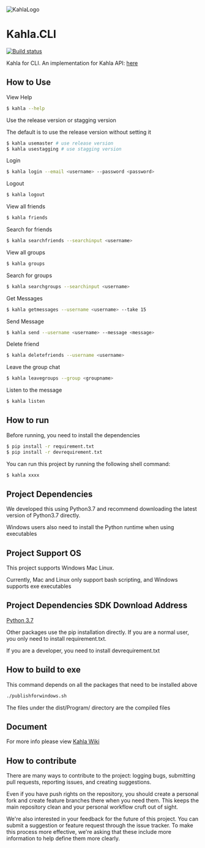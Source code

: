 ![KahlaLogo](https://raw.githubusercontent.com/AiursoftWeb/Kahla.App/dev/src/assets/144x144.png)

# Kahla.CLI
[![Build status](https://aiursoft.visualstudio.com/Star/_apis/build/status/Kahla%20CLI%20CI)](https://aiursoft.visualstudio.com/Star/_build/latest?definitionId=9)

Kahla for CLI. An implementation for Kahla API: [here](https://wiki.aiursoft.com/ReadDoc/Kahla/What%20is%20Kahla.md)

## How to Use
View Help

```bash
$ kahla --help
```

Use the release version or stagging version

The default is to use the release version without setting it

```bash
$ kahla usemaster # use release version
$ kahla usestagging # use stagging version
```

Login

```bash
$ kahla login --email <username> --password <password>
```

Logout

```bash
$ kahla logout
```

View all friends

```bash
$ kahla friends
```

Search for friends

```bash
$ kahla searchfriends --searchinput <username>
```

View all groups

```bash
$ kahla groups
```

Search for groups

```bash
$ kahla searchgroups --searchinput <username>
```

Get Messages

```bash
$ kahla getmessages --username <username> --take 15
```

Send Message

```bash
$ kahla send --username <username> --message <message>
```

Delete friend

```bash
$ kahla deletefriends --username <username>
```

Leave the group chat

```bash
$ kahla leavegroups --group <groupname>
```

Listen to the message

```bash
$ kahla listen
```

## How to run
Before running, you need to install the dependencies
```bash
$ pip install -r requirement.txt
$ pip install -r devrequirement.txt
```

You can run this project by running the following shell command:
```bash
$ kahla xxxx
```

## Project Dependencies
We developed this using Python3.7 and recommend downloading the latest version of Python3.7 directly.

Windows users also need to install the Python runtime when using executables

## Project Support OS
This project supports Windows Mac Linux.

Currently, Mac and Linux only support bash scripting, and Windows supports exe executables

## Project Dependencies SDK Download Address

[Python 3.7](https://www.python.org/downloads/release/python-373/)

Other packages use the pip installation directly.
If you are a normal user, you only need to install requirement.txt. 

If you are a developer, you need to install devrequirement.txt

## How to build to exe

This command depends on all the packages that need to be installed above

```bash
./publishforwindows.sh
```

The files under the dist/Program/ directory are the compiled files

## Document

For more info please view [Kahla Wiki](https://wiki.aiursoft.com/ReadDoc/Kahla/What%20is%20Kahla.md)

## How to contribute

There are many ways to contribute to the project: logging bugs, submitting pull requests, reporting issues, and creating suggestions.

Even if you have push rights on the repository, you should create a personal fork and create feature branches there when you need them. This keeps the main repository clean and your personal workflow cruft out of sight.

We're also interested in your feedback for the future of this project. You can submit a suggestion or feature request through the issue tracker. To make this process more effective, we're asking that these include more information to help define them more clearly.
